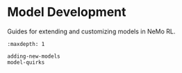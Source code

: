 # Model Development

Guides for extending and customizing models in NeMo RL.

```{toctree}
:maxdepth: 1

adding-new-models
model-quirks
``` 